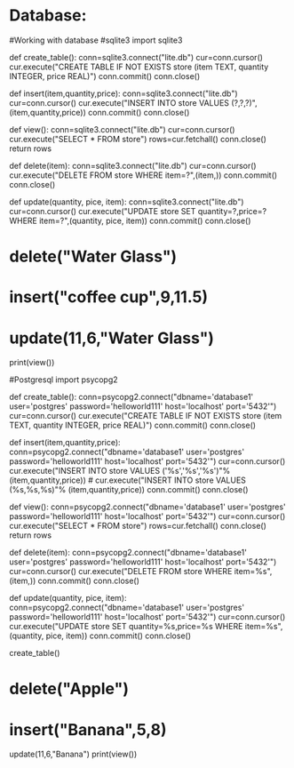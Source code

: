 # Database:
#Working with database
#sqlite3
import sqlite3

def create_table():
    conn=sqlite3.connect("lite.db")
    cur=conn.cursor()
    cur.execute("CREATE TABLE IF NOT EXISTS store (item TEXT, quantity INTEGER, price REAL)")
    conn.commit()
    conn.close()

def insert(item,quantity,price):
    conn=sqlite3.connect("lite.db")
    cur=conn.cursor()
    cur.execute("INSERT INTO store VALUES (?,?,?)",(item,quantity,price))
    conn.commit()
    conn.close()

def view():
    conn=sqlite3.connect("lite.db")
    cur=conn.cursor()
    cur.execute("SELECT * FROM store")
    rows=cur.fetchall()
    conn.close()
    return rows

def delete(item):
    conn=sqlite3.connect("lite.db")
    cur=conn.cursor()
    cur.execute("DELETE FROM store WHERE item=?",(item,))
    conn.commit()
    conn.close()

def update(quantity, pice, item):
    conn=sqlite3.connect("lite.db")
    cur=conn.cursor()
    cur.execute("UPDATE store SET quantity=?,price=? WHERE item=?",(quantity, pice, item))
    conn.commit()
    conn.close()

# delete("Water Glass")
# insert("coffee cup",9,11.5)
# update(11,6,"Water Glass")
print(view())

#Postgresql
import psycopg2

def create_table():
    conn=psycopg2.connect("dbname='database1' user='postgres' password='helloworld111' host='localhost' port='5432'")
    cur=conn.cursor()
    cur.execute("CREATE TABLE IF NOT EXISTS store (item TEXT, quantity INTEGER, price REAL)")
    conn.commit()
    conn.close()

def insert(item,quantity,price):
    conn=psycopg2.connect("dbname='database1' user='postgres' password='helloworld111' host='localhost' port='5432'")
    cur=conn.cursor()
    cur.execute("INSERT INTO store VALUES ('%s','%s','%s')"% (item,quantity,price))
    # cur.execute("INSERT INTO store VALUES (%s,%s,%s)"% (item,quantity,price))
    conn.commit()
    conn.close()

def view():
    conn=psycopg2.connect("dbname='database1' user='postgres' password='helloworld111' host='localhost' port='5432'")
    cur=conn.cursor()
    cur.execute("SELECT * FROM store")
    rows=cur.fetchall()
    conn.close()
    return rows

def delete(item):
    conn=psycopg2.connect("dbname='database1' user='postgres' password='helloworld111' host='localhost' port='5432'")
    cur=conn.cursor()
    cur.execute("DELETE FROM store WHERE item=%s",(item,))
    conn.commit()
    conn.close()

def update(quantity, pice, item):
    conn=psycopg2.connect("dbname='database1' user='postgres' password='helloworld111' host='localhost' port='5432'")
    cur=conn.cursor()
    cur.execute("UPDATE store SET quantity=%s,price=%s WHERE item=%s",(quantity, pice, item))
    conn.commit()
    conn.close()

create_table()
# delete("Apple")
# insert("Banana",5,8)
update(11,6,"Banana")
print(view())
